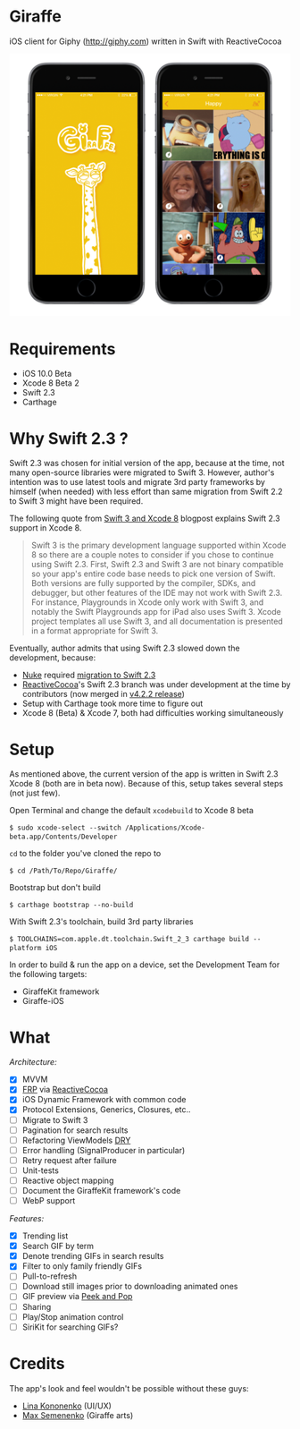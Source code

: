 # Giraffe
iOS client for Giphy (http://giphy.com) written in Swift with ReactiveCocoa

![image](App_Preview_Giraffe_Screens.png)

# Requirements
- iOS 10.0 Beta
- Xcode 8 Beta 2
- Swift 2.3
- Carthage

# Why Swift 2.3 ?

Swift 2.3 was chosen for initial version of the app, because at the time, not many open-source libraries were migrated to Swift 3. However, author's intention was to use latest tools and migrate 3rd party frameworks by himself (when needed) with less effort than same migration from Swift 2.2 to Swift 3 might have been required. 

The following quote from [Swift 3 and Xcode 8](https://developer.apple.com/swift/blog/?id=36) blogpost explains Swift 2.3 support in Xcode 8.

> Swift 3 is the primary development language supported within Xcode 8 so there are a couple notes to consider if you chose to continue using Swift 2.3. First, Swift 2.3 and Swift 3 are not binary compatible so your app's entire code base needs to pick one version of Swift. Both versions are fully supported by the compiler, SDKs, and debugger, but other features of the IDE may not work with Swift 2.3. For instance, Playgrounds in Xcode only work with Swift 3, and notably the Swift Playgrounds app for iPad also uses Swift 3. Xcode project templates all use Swift 3, and all documentation is presented in a format appropriate for Swift 3.

Eventually, author admits that using Swift 2.3 slowed down the development, because:
* [Nuke](https://github.com/kean/Nuke) required [migration to Swift 2.3](https://github.com/evgeniyd/Nuke/tree/Swift_2_3)
* [ReactiveCocoa](https://github.com/ReactiveCocoa/ReactiveCocoa)'s Swift 2.3 branch was under development at the time by contributors (now merged in [v4.2.2 release](https://github.com/ReactiveCocoa/ReactiveCocoa/releases/tag/v4.2.2))
* Setup with Carthage took more time to figure out
* Xcode 8 (Beta) & Xcode 7, both had difficulties working simultaneously

# Setup

As mentioned above, the current version of the app is written in Swift 2.3 Xcode 8 (both are in beta now). Because of this, setup takes several steps (not just few). 

Open Terminal and change the default `xcodebuild` to Xcode 8 beta

    $ sudo xcode-select --switch /Applications/Xcode-beta.app/Contents/Developer

`cd` to the folder you've cloned the repo to

    $ cd /Path/To/Repo/Giraffe/
    
Bootstrap but don't build

    $ carthage bootstrap --no-build
    
With Swift 2.3's toolchain, build 3rd party libraries

    $ TOOLCHAINS=com.apple.dt.toolchain.Swift_2_3 carthage build --platform iOS
    
In order to build & run the app on a device, set the Development Team for the following targets:
* GiraffeKit framework
* Giraffe-iOS

# What
*Architecture:*
* [x] MVVM
* [x] [FRP](https://en.wikipedia.org/wiki/Functional_reactive_programming) via [ReactiveCocoa](https://github.com/ReactiveCocoa/ReactiveCocoa)
* [x] iOS Dynamic Framework with common code
* [x] Protocol Extensions, Generics, Closures, etc..
* [ ] Migrate to Swift 3
* [ ] Pagination for search results
* [ ] Refactoring ViewModels [DRY](https://en.wikipedia.org/wiki/Don%27t_repeat_yourself)
* [ ] Error handling (SignalProducer in particular)
* [ ] Retry request after failure
* [ ] Unit-tests
* [ ] Reactive object mapping
* [ ] Document the GiraffeKit framework's code
* [ ] WebP support

*Features:*
* [x] Trending list
* [x] Search GIF by term
* [x] Denote trending GIFs in search results
* [x] Filter to only family friendly GIFs
* [ ] Pull-to-refresh
* [ ] Download still images prior to downloading animated ones
* [ ] GIF preview via [Peek and Pop](http://www.apple.com/iphone-6s/3d-touch/)
* [ ] Sharing
* [ ] Play/Stop animation control
* [ ] SiriKit for searching GIFs?

# Credits

The app's look and feel wouldn't be possible without these guys:
* [Lina Kononenko](https://www.facebook.com/linakononenko) (UI/UX)
* [Max Semenenko](https://www.facebook.com/max.nitsa) (Giraffe arts)
